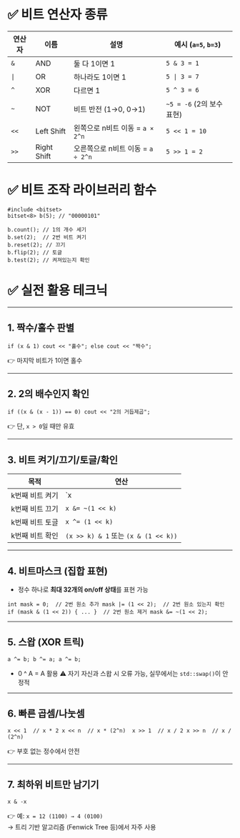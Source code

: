 # ✅ 비트 연산자 종류

| 연산자  | 이름          | 설명                       | 예시 (`a=5`, `b=3`)    |
| ---- | ----------- | ------------------------ | -------------------- |
| `&`  | AND         | 둘 다 1이면 1                | `5 & 3 = 1`          |
| `\|` | OR          | 하나라도 1이면 1               | `5 \| 3 = 7`         |
| `^`  | XOR         | 다르면 1                    | `5 ^ 3 = 6`          |
| `~`  | NOT         | 비트 반전 (1→0, 0→1)         | `~5 = -6` (2의 보수 표현) |
| `<<` | Left Shift  | 왼쪽으로 n비트 이동 = `a × 2^n`  | `5 << 1 = 10`        |
| `>>` | Right Shift | 오른쪽으로 n비트 이동 = `a ÷ 2^n` | `5 >> 1 = 2`         |


# ✅ 비트 조작 라이브러리 함수
```
#include <bitset>
bitset<8> b(5); // "00000101"

b.count(); // 1의 개수 세기
b.set(2);  // 2번 비트 켜기
b.reset(2); // 끄기
b.flip(2); // 토글
b.test(2); // 켜져있는지 확인

```

# ✅ 실전 활용 테크닉

---

## 1. **짝수/홀수 판별**


`if (x & 1) cout << "홀수"; else cout << "짝수";`

👉 마지막 비트가 1이면 홀수

---

## 2. **2의 배수인지 확인**


`if ((x & (x - 1)) == 0) cout << "2의 거듭제곱";`

👉 단, `x > 0`일 때만 유효

---

## 3. **비트 켜기/끄기/토글/확인**

| 목적        | 연산                                 |
| --------- | ---------------------------------- |
| k번째 비트 켜기 | `x                                 |
| k번째 비트 끄기 | `x &= ~(1 << k)`                   |
| k번째 비트 토글 | `x ^= (1 << k)`                    |
| k번째 비트 확인 | `(x >> k) & 1` 또는 `(x & (1 << k))` |

---

## 4. **비트마스크 (집합 표현)**

- 정수 하나로 **최대 32개의 on/off 상태**를 표현 가능
    


`int mask = 0;  // 2번 원소 추가 mask |= (1 << 2);  // 2번 원소 있는지 확인 if (mask & (1 << 2)) { ... }  // 2번 원소 제거 mask &= ~(1 << 2);`

---

## 5. **스왑 (XOR 트릭)**

`a ^= b; b ^= a; a ^= b;`
- 0 ^ A = A 활용 
⚠️ 자기 자신과 스왑 시 오류 가능, 실무에서는 `std::swap()`이 안정적

---

## 6. **빠른 곱셈/나눗셈**

`x << 1  // x * 2 x << n  // x * (2^n)  x >> 1  // x / 2 x >> n  // x / (2^n)`

👉 부호 없는 정수에서 안전

---

## 7. **최하위 비트만 남기기**

`x & -x`

👉 예: `x = 12 (1100) → 4 (0100)`  
→ 트리 기반 알고리즘 (Fenwick Tree 등)에서 자주 사용